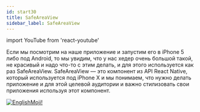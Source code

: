 ```yaml
---
id: start30
title: SafeAreaView
sidebar_label: SafeAreaView
---
```


import YouTube from 'react-youtube'

Если мы посмотрим на наше приложение и запустим его в iPhone 5 либо под Android, то мы увидим, что у нас хедер очень большой такой, не красивый и надо что-то с этим делать, и для этого используется как раз SafeAreaView. SafeAreaView — это компонент из API React Native, который используется под iPhone Х и мы понимаем, что нужно делать приложение и для этой целевой аудитории и важно стилизовать свои приложения используя этот компонент.

<YouTube videoId='8GwKno9vUyo' />

[![EnglishMoji!](/img/logo/NeuroCoder.png)](https://vk.com/neurocoder)

